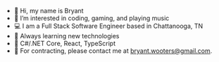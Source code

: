 - 👋 Hi, my name is Bryant
- 👀 I’m interested in coding, gaming, and playing music
- 💻 I am a Full Stack Software Engineer based in Chattanooga, TN
- 🌱 Always learning new technologies
- 📱 C#/.NET Core, React, TypeScript
- 📧 For contracting, please contact me at bryant.wooters@gmail.com.
